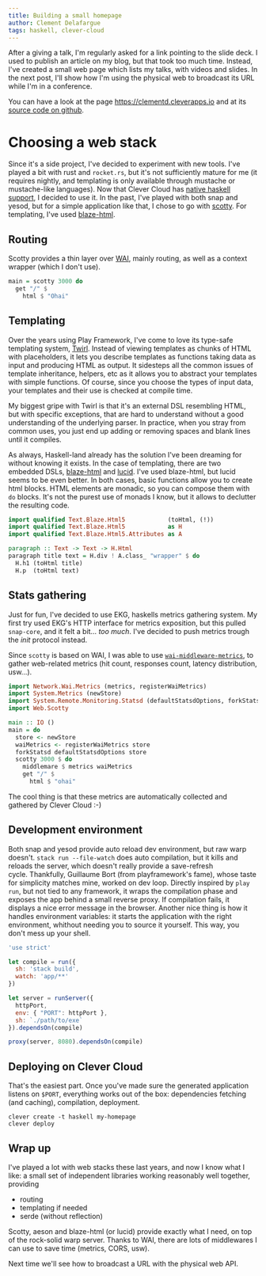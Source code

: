 ```yaml
---
title: Building a small homepage
author: Clement Delafargue
tags: haskell, clever-cloud
---
```


After a giving a talk, I'm regularly asked for a link pointing to the slide
deck. I used to publish an article on my blog, but that took too much time.
Instead, I've created a small web page which lists my talks, with videos and
slides. In the next post, I'll show how I'm using the physical web to broadcast
its URL while I'm in a conference.

You can have a look at the page <https://clementd.cleverapps.io> and at its
[source code on github](https://github.com/divarvel/physical-homepage).

# Choosing a web stack

Since it's a side project, I've decided to experiment with new tools. I've
played a bit with rust and `rocket.rs`, but it's not sufficiently mature for me
(it requires nightly, and templating is only available through mustache or
mustache-like languages). Now that Clever Cloud has [native haskell
support](https://www.clever-cloud.com/doc/haskell/haskell/), I decided to use
it. In the past, I've played with both snap and yesod, but for a simple
application like that, I chose to go with
[scotty](https://hackage.haskell.org/package/scotty). For templating, I've used
[blaze-html](https://jaspervdj.be/blaze/tutorial.html).

## Routing

Scotty provides a thin layer over [WAI](https://www.stackage.org/package/wai),
mainly routing, as well as a context wrapper (which I don't use).

```haskell
main = scotty 3000 do
  get "/" $
    html $ "Ohai"
```

## Templating

Over the years using Play Framework, I've come to love its type-safe templating
system,
[Twirl](https://www.playframework.com/documentation/2.5.x/ScalaTemplates).
Instead of viewing templates as chunks of HTML with placeholders, it lets you
describe templates as functions taking data as input and producing HTML as
output. It sidesteps all the common issues of template inheritance, helpers,
etc as it allows you to abstract your templates with simple functions. Of
course, since you choose the types of input data, your templates and their use
is checked at compile time.

My biggest gripe with Twirl is that it's an external DSL resembling HTML, but
with specific exceptions, that are hard to understand without a good
understanding of the underlying parser. In practice, when you stray from common
uses, you just end up adding or removing spaces and blank lines until it
compiles.

As always, Haskell-land already has the solution I've been dreaming for without
knowing it exists. In the case of templating, there are two embedded DSLs,
[blaze-html](https://jaspervdj.be/blaze/tutorial.html) and
[lucid](https://hackage.haskell.org/package/lucid#readme). I've used
blaze-html, but lucid seems to be even better. In both cases, basic functions
allow you to create html blocks.  HTML elements are monadic, so you can compose
them with `do` blocks. It's not the purest use of monads I know, but it allows
to declutter the resulting code.

```haskell
import qualified Text.Blaze.Html5            (toHtml, (!))
import qualified Text.Blaze.Html5            as H
import qualified Text.Blaze.Html5.Attributes as A

paragraph :: Text -> Text -> H.Html
paragraph title text = H.div ! A.class_ "wrapper" $ do
  H.h1 (toHtml title)
  H.p  (toHtml text)
```

## Stats gathering

Just for fun, I've decided to use EKG, haskells metrics gathering system. My
first try used EKG's HTTP interface for metrics exposition, but this pulled
`snap-core`, and it felt a bit… *too much*.  I've decided to push metrics
trough the *init* protocol instead.

Since `scotty` is based on WAI, I was able to use
[`wai-middleware-metrics`](https://hackage.haskell.org/package/wai-middleware-metrics),
to gather web-related metrics (hit count, responses count, latency
distribution, usw…).

```haskell
import Network.Wai.Metrics (metrics, registerWaiMetrics)
import System.Metrics (newStore)
import System.Remote.Monitoring.Statsd (defaultStatsdOptions, forkStatsd)
import Web.Scotty

main :: IO ()
main = do
  store <- newStore
  waiMetrics <- registerWaiMetrics store
  forkStatsd defaultStatsdOptions store
  scotty 3000 $ do
    middlemare $ metrics waiMetrics
    get "/" $
      html $ "ohai"
```

The cool thing is that these metrics are automatically collected and gathered
by Clever Cloud :-)

## Development environment

Both snap and yesod provide auto reload dev environment, but raw warp doesn't.
`stack run --file-watch` does auto compilation, but it kills and reloads the
server, which doesn't really provide a save-refresh cycle. Thankfully,
Guillaume Bort (from playframework's fame), whose taste for simplicity matches
mine, worked on dev loop. Directly inspired by `play run`, but not tied to any
framework, it wraps the compilation phase and exposes the app behind a small
reverse proxy. If compilation fails, it displays a nice error message in the
browser. Another nice thing is how it handles environment variables: it starts
the application with the right environment, whithout needing you to source it
yourself. This way, you don't mess up your shell.

```javascript
'use strict'

let compile = run({
  sh: 'stack build',
  watch: 'app/**'
})

let server = runServer({
  httpPort,
  env: { "PORT": httpPort },
  sh: `./path/to/exe`
}).dependsOn(compile)

proxy(server, 8080).dependsOn(compile)
```

## Deploying on Clever Cloud

That's the easiest part. Once you've made sure the generated application
listens on `$PORT`, everything works out of the box: dependencies fetching (and
caching), compilation, deployment.

	clever create -t haskell my-homepage
	clever deploy

## Wrap up

I've played a lot with web stacks these last years, and now I know what I like:
a small set of independent libraries working reasonably well together, providing

 - routing
 - templating if needed
 - serde (without reflection)

Scotty, aeson and blaze-html (or lucid) provide exactly what I need, on top of
the rock-solid warp server. Thanks to WAI, there are lots of middlewares I can
use to save time (metrics, CORS, usw).

Next time we'll see how to broadcast a URL with the physical web API.
